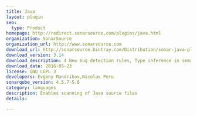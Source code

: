 ```yaml
---
title: Java
layout: plugin
seo: 
  type: Product
homepage: http://redirect.sonarsource.com/plugins/java.html
organization: SonarSource
organization_url: http://www.sonarsource.com
download_url: http://sonarsource.bintray.com/Distribution/sonar-java-plugin/sonar-java-plugin-3.14.jar
download_version: 3.14
download_description: 4 New bug detection rules, Type inference in semantic and resolution of Java 8 method references
download_date: 2016-05-23
license: GNU LGPL 3
developers: Evgeny Mandrikov,Nicolas Peru
sonarqube_version: 4.5.7-5.6
category: languages
description: Enables scanning of Java source files
details: 

---
```

